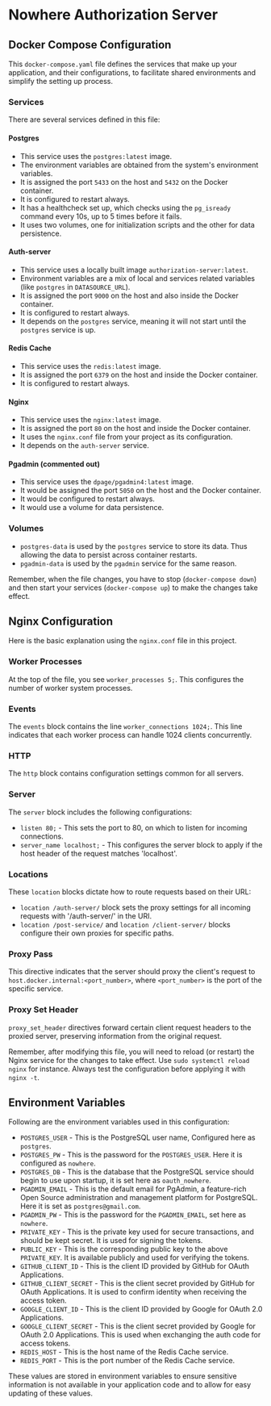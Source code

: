 # Nowhere Authorization Server

## Docker Compose Configuration

This `docker-compose.yaml` file defines the services that make up your application, and their configurations, to facilitate shared environments and simplify the setting up process.

### Services

There are several services defined in this file:

#### Postgres

- This service uses the `postgres:latest` image.
- The environment variables are obtained from the system's environment variables.
- It is assigned the port `5433` on the host and `5432` on the Docker container.
- It is configured to restart always.
- It has a healthcheck set up, which checks using the `pg_isready` command every 10s, up to 5 times before it fails.
- It uses two volumes, one for initialization scripts and the other for data persistence.

#### Auth-server

- This service uses a locally built image `authorization-server:latest`.
- Environment variables are a mix of local and services related variables (like `postgres` in `DATASOURCE_URL`).
- It is assigned the port `9000` on the host and also inside the Docker container.
- It is configured to restart always.
- It depends on the `postgres` service, meaning it will not start until the `postgres` service is up.

#### Redis Cache

- This service uses the `redis:latest` image.
- It is assigned the port `6379` on the host and inside the Docker container.
- It is configured to restart always.

#### Nginx

- This service uses the `nginx:latest` image.
- It is assigned the port `80` on the host and inside the Docker container.
- It uses the `nginx.conf` file from your project as its configuration.
- It depends on the `auth-server` service.

#### Pgadmin (commented out)

- This service uses the `dpage/pgadmin4:latest` image.
- It would be assigned the port `5050` on the host and the Docker container.
- It would be configured to restart always.
- It would use a volume for data persistence.

### Volumes

- `postgres-data` is used by the `postgres` service to store its data. Thus allowing the data to persist across container restarts.
- `pgadmin-data` is used by the `pgadmin` service for the same reason.

Remember, when the file changes, you have to stop (`docker-compose down`) and then start your services (`docker-compose up`) to make the changes take effect.

## Nginx Configuration

Here is the basic explanation using the `nginx.conf` file in this project.

### Worker Processes

At the top of the file, you see `worker_processes 5;`. This configures the number of worker system processes.

### Events

The `events` block contains the line `worker_connections 1024;`. This line indicates that each worker process can handle 1024 clients concurrently.

### HTTP

The `http` block contains configuration settings common for all servers.

### Server

The `server` block includes the following configurations:

- `listen 80;` - This sets the port to 80, on which to listen for incoming connections.
- `server_name localhost;` -  This configures the server block to apply if the host header of the request matches 'localhost'.

### Locations

These `location` blocks dictate how to route requests based on their URL:

- `location /auth-server/` block sets the proxy settings for all incoming requests with '/auth-server/' in the URI.
- `location /post-service/` and `location /client-server/` blocks configure their own proxies for specific paths.

### Proxy Pass

This directive indicates that the server should proxy the client's request to `host.docker.internal:<port_number>`, where `<port_number>` is the port of the specific service.

### Proxy Set Header

`proxy_set_header` directives forward certain client request headers to the proxied server, preserving information from the original request.

Remember, after modifying this file, you will need to reload (or restart) the Nginx service for the changes to take effect. Use `sudo systemctl reload nginx` for instance. Always test the configuration before applying it with `nginx -t`.

## Environment Variables

Following are the environment variables used in this configuration:

- `POSTGRES_USER` - This is the PostgreSQL user name, Configured here as `postgres`.
- `POSTGRES_PW` - This is the password for the `POSTGRES_USER`. Here it is configured as `nowhere`.
- `POSTGRES_DB` - This is the database that the PostgreSQL service should begin to use upon startup, it is set here as `oauth_nowhere`.
- `PGADMIN_EMAIL` - This is the default email for PgAdmin, a feature-rich Open Source administration and management platform for PostgreSQL. Here it is set as `postgres@gmail.com`.
- `PGADMIN_PW` - This is the password for the `PGADMIN_EMAIL`, set here as `nowhere`.
- `PRIVATE_KEY` - This is the private key used for secure transactions, and should be kept secret. It is used for signing the tokens.
- `PUBLIC_KEY` - This is the corresponding public key to the above `PRIVATE_KEY`. It is available publicly and used for verifying the tokens.
- `GITHUB_CLIENT_ID` - This is the client ID provided by GitHub for OAuth Applications.
- `GITHUB_CLIENT_SECRET` - This is the client secret provided by GitHub for OAuth Applications. It is used to confirm identity when receiving the access token.
- `GOOGLE_CLIENT_ID` - This is the client ID provided by Google for OAuth 2.0 Applications.
- `GOOGLE_CLIENT_SECRET` - This is the client secret provided by Google for OAuth 2.0 Applications. This is used when exchanging the auth code for access tokens.
- `REDIS_HOST` - This is the host name of the Redis Cache service.
- `REDIS_PORT` - This is the port number of the Redis Cache service.


These values are stored in environment variables to ensure sensitive information is not available in your application code and to allow for easy updating of these values.
